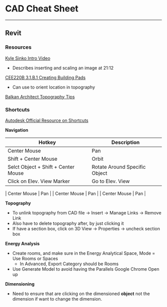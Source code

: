 # CAD Cheat Sheet 
------------

## Revit 

### Resources
[Kyle Sinko Intro Video](https://www.youtube.com/watch?v=3JNQh6hyEXg&list=PL8evaQZnDGAdCKg7XzBVKhFa5kGL7Up5l&index=2) 
* Describes inserting and scaling an image at 21:12

[CEE220B 3.1.B.1 Creating Building Pads](https://canvas.stanford.edu/courses/169546/pages/3-dot-1-b-dot-1-creating-building-pads-workflow-slash-demo-slash-practice?module_item_id=1436414)
* Can use to orient location in topography 


[Balkan Architect Topography Tips](https://www.youtube.com/watch?v=F4V4YKx0vVY)

### Shortcuts 
[Autodesk Official Resource on Shortcuts ](https://www.autodesk.com/shortcuts/revit)

**Navigation**

| Hotkey     | Description |
| ----------- | ----------- |
| Center Mouse   | Pan        |
| Shift + Center Mouse      | Orbit     |
| Selct Object + Shift + Center Mouse    | Rotate Around Specific Object        |
| Click on Elev. View Marker   | Go to Elev. View        |

| Center Mouse   | Pan        |
| Center Mouse   | Pan        |
| Center Mouse   | Pan        |

**Topography**
* To unlink topography from CAD file -> Insert -> Manage Links -> Remove Link 
* Also have to delete topography after, by just clicking it 
* If have a section box, click on 3D View -> Properties -> uncheck section box


**Energy Analysis**
* Create rooms, and make sure in the Energy Analytical Space, Mode = Use Rooms or Spaces 
  * In Advanced, Export Category should be Rooms
* Use Generate Model to avoid having the Parallels Google Chrome Open up  


**Dimensioning**
* Need to ensure that are clicking on the dimensioned **object** not the dimension if want to change the dimension.